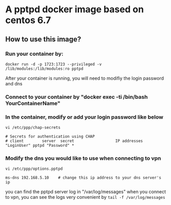 # A pptpd docker image based on centos 6.7

## How to use this image? 
### Run your container by:
```docker run -d -p 1723:1723 --privileged -v /lib/modules:/lib/modules:ro pptpd```

After your container is running, you will need to modifiy the login password and dns
### Connect to your container by "docker exec -ti /bin/bash YourContainerName"

### In the container, modify or add your login password like below

``` vi /etc/ppp/chap-secrets ```

``` 
# Secrets for authentication using CHAP
# client        server  secret                  IP addresses 
"LoginUser" pptpd "Password" * 
```

### Modify the dns you would like to use when connecting to vpn
```
vi /etc/ppp/options.pptpd

ms-dns 192.168.5.10    # change this ip address to your dns server's ip
```
you can find the pptpd server log in "/var/log/messages"
when you connect to vpn, you can see the logs very convenient by ```tail -f /var/log/messages```
